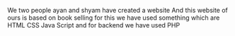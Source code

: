 We two people ayan and shyam have created a website
And this website of ours is based on book selling
for this we have used something
which are HTML CSS Java Script
and for backend we have used PHP

